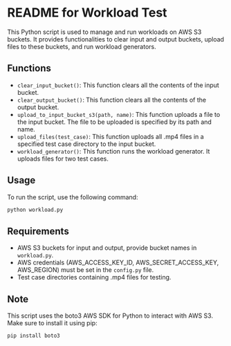 # README for Workload Test

This Python script is used to manage and run workloads on AWS S3 buckets. It provides functionalities to clear input and output buckets, upload files to these buckets, and run workload generators.

## Functions

- `clear_input_bucket()`: This function clears all the contents of the input bucket.
- `clear_output_bucket()`: This function clears all the contents of the output bucket.
- `upload_to_input_bucket_s3(path, name)`: This function uploads a file to the input bucket. The file to be uploaded is specified by its path and name.
- `upload_files(test_case)`: This function uploads all .mp4 files in a specified test case directory to the input bucket.
- `workload_generator()`: This function runs the workload generator. It uploads files for two test cases.

## Usage
To run the script, use the following command:

```bash
python workload.py
```

## Requirements
- AWS S3 buckets for input and output, provide bucket names in `workload.py`.
- AWS credentials (AWS_ACCESS_KEY_ID, AWS_SECRET_ACCESS_KEY, AWS_REGION) must be set in the `config.py` file.
- Test case directories containing .mp4 files for testing.

## Note
This script uses the boto3 AWS SDK for Python to interact with AWS S3. Make sure to install it using pip:

```bash
pip install boto3
```